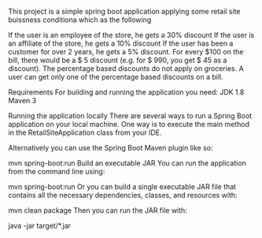 This project is a simple spring boot application applying some retail site buissness conditiona which as the following

If the user is an employee of the store, he gets a 30% discount
If the user is an affiliate of the store, he gets a 10% discount
If the user has been a customer for over 2 years, he gets a 5% discount.
For every $100 on the bill, there would be a $ 5 discount (e.g. for $ 990, you get $ 45 as a discount).
The percentage based discounts do not apply on groceries.
A user can get only one of the percentage based discounts on a bill.

Requirements
For building and running the application you need:
JDK 1.8
Maven 3

Running the application locally
There are several ways to run a Spring Boot application on your local machine. One way is to execute the main method in the RetailSiteApplication class from your IDE.

Alternatively you can use the Spring Boot Maven plugin like so:

mvn spring-boot:run
Build an executable JAR
You can run the application from the command line using:

mvn spring-boot:run
Or you can build a single executable JAR file that contains all the necessary dependencies, classes, and resources with:

mvn clean package
Then you can run the JAR file with:

java -jar target/*.jar
